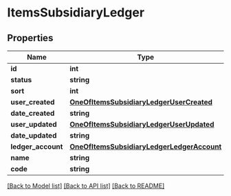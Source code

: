 # ItemsSubsidiaryLedger

## Properties
Name | Type | Description | Notes
------------ | ------------- | ------------- | -------------
**id** | **int** |  | [optional] 
**status** | **string** |  | [optional] 
**sort** | **int** |  | [optional] 
**user_created** | [**OneOfItemsSubsidiaryLedgerUserCreated**](OneOfItemsSubsidiaryLedgerUserCreated.md) |  | [optional] 
**date_created** | **string** |  | [optional] 
**user_updated** | [**OneOfItemsSubsidiaryLedgerUserUpdated**](OneOfItemsSubsidiaryLedgerUserUpdated.md) |  | [optional] 
**date_updated** | **string** |  | [optional] 
**ledger_account** | [**OneOfItemsSubsidiaryLedgerLedgerAccount**](OneOfItemsSubsidiaryLedgerLedgerAccount.md) |  | [optional] 
**name** | **string** |  | [optional] 
**code** | **string** |  | [optional] 

[[Back to Model list]](../../README.md#documentation-for-models) [[Back to API list]](../../README.md#documentation-for-api-endpoints) [[Back to README]](../../README.md)


